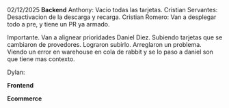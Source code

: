 02/12/2025
**Backend**
Anthony: Vacio todas las tarjetas. 
Cristian Servantes: Desactivacion de la descarga y recarga.
Cristian Romero: Van a desplegar todo a pre, y tiene un PR ya armado. 

Importante. Van a alignear prioridades
Daniel Diez. Subiendo tarjetas que se cambiaron de provedores. Lograron subirlo. Arreglaron un problema. Viendo un error en warehouse en cola de rabbit y se lo paso a daniel son que tiene mas contexto.

Dylan: 

**Frontend**


**Ecommerce**